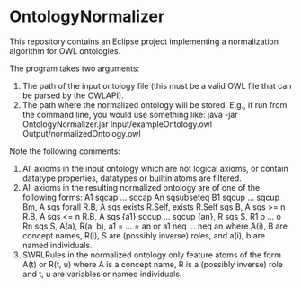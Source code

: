 # OntologyNormalizer
This repository contains an Eclipse project implementing a normalization algorithm for OWL ontologies.

The program takes two arguments:
 1. The path of the input ontology file (this must be a valid OWL file that can be parsed by the OWLAPI).
 2. The path where the normalized ontology will be stored.
E.g., if run from the command line, you would use something like:
 java -jar OntologyNormalizer.jar Input/exampleOntology.owl Output/normalizedOntology.owl

Note the following comments:
 1. All axioms in the input ontology which are not logical axioms, or contain datatype properties, datatypes or builtin atoms are filtered.
 2. All axioms in the resulting normalized ontology are of one of the following forms: A1 sqcap ... sqcap An sqsubseteq B1 sqcup ... sqcup Bm, A sqs forall R.B, A sqs exists R.Self, exists R.Self sqs B, A sqs >= n R.B, A sqs <= n R.B, A sqs {a1} sqcup ... sqcup {an}, R sqs S, R1 o ... o Rn sqs S, A(a), R(a, b), a1 = ... = an or a1 neq ... neq an where A(i), B are concept names, R(i), S are (possibly inverse) roles, and a(i), b are named individuals.
 3. SWRLRules in the normalized ontology only feature atoms of the form A(t) or R(t, u) where A is a concept name, R is a (possibly inverse) role and t, u are variables or named individuals.
